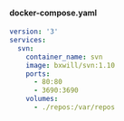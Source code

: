#### docker-compose.yaml

```yaml
version: '3'
services:
  svn:
    container_name: svn
    image: bxwill/svn:1.10
    ports:
      - 80:80
      - 3690:3690
    volumes:
      - ./repos:/var/repos
```